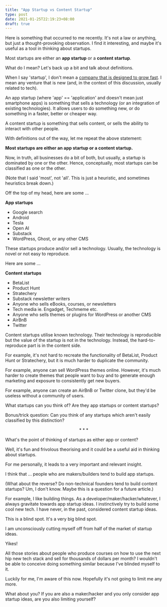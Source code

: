 ```yaml
---
title: "App Startup vs Content Startup"
type: post
date: 2021-01-25T22:19:23+08:00
draft: true
---
```


Here is something that occurred to me recently. It's not a law or anything, but just a thought-provoking observation. I find it interesting, and maybe it's useful as a tool in thinking about startups.

Most startups are either an **app startup** or a **content startup**.

What do I mean? Let's back up a bit and talk about definitions.

When I say 'startup', I don't mean a [company that is designed to grow fast](http://www.paulgraham.com/growth.html). I mean any venture that is new (and, in the context of this discussion, usually related to tech).

An app startup (where 'app' == 'application' and doesn't mean just smartphone apps) is something that sells a technology (or an integration of existing technologies). It allows users to do something new, or do something in a faster, better or cheaper way.

A content startup is something that sells content, or sells the ability to interact with other people.

With definitions out of the way, let me repeat the above statement:

**Most startups are either an app startup or a content startup.**

Now, in truth, all businesses do a bit of both, but usually, a startup is dominated by one or the other. Hence, conceptually, most startups can be classified as one or the other.

(Note that I said 'most', not 'all'. This is just a heuristic, and sometimes heuristics break down.)

Off the top of my head, here are some ...

**App startups**
* Google search
* Android
* Tesla
* Open AI
* Substack
* WordPress, Ghost, or any other CMS

These startups produce and/or sell a technology. Usually, the technology is novel or not easy to reproduce.

Here are some ...

**Content startups**
* BetaList
* Product Hunt
* Stratechery
* Substack newsletter writers
* Anyone who sells eBooks, courses, or newsletters
* Tech media ie. Engadget, Techmeme etc.
* Anyone who sells themes or plugins for WordPress or another CMS
* AirBnB
* Twitter

Content startups utilise known technology. Their technology is reproducible but the value of the startup is not in the technology. Instead, the hard-to-reproduce part is in the content side.

For example, it's not hard to recreate the functionality of BetaList, Product Hunt or Stratechery, but it is much harder to duplicate the community.

For example, anyone can sell WordPress themes online. However, it's much harder to create themes that people want to buy and to generate enough marketing and exposure to consistently get new buyers.

For example, anyone can create an AirBnB or Twitter clone, but they'd be useless without a community of users.

What startups can you think of? Are they app startups or content startups?

Bonus/trick question: Can you think of any startups which aren't easily classified by this distinction?

<p style="text-align: center;">* * *</p>

What's the point of thinking of startups as either app or content?

Well, it's fun and frivolous theorising and it could be a useful aid in thinking about startups.

For me personally, it leads to a very important and relevant insight.

I think that ... people who are makers/builders tend to build app startups.

(What about the reverse? Do non-technical founders tend to build content startups? Um, I don't know. Maybe this is a question for a future article.)

For example, I like building things. As a developer/maker/hacker/whatever, I always gravitate towards app startup ideas. I instinctively try to build some cool new tech. I have never, in the past, considered content startup ideas.

This is a blind spot. It's a very big blind spot.

I am unconsciously cutting myself off from half of the market of startup ideas.

Yikes!

All those stories about people who produce courses on how to use the next hip new tech stack and sell for thousands of dollars per month? I wouldn't be able to conceive doing something similar because I've blinded myself to it.

Luckily for me, I'm aware of this now. Hopefully it's not going to limit me any more.

What about you? If you are also a maker/hacker and you only consider app startup ideas, are you also limiting yourself?

